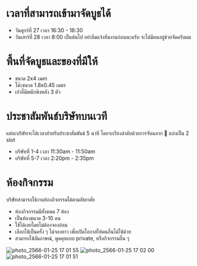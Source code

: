 # เวลาที่สามารถเข้ามาจัดบูธได้
- วันศุุกร์ที่ 27 เวลา 16:30 - 18:30
- วันเสาร์ที่ 28 เวลา 8:00 เป็นต้นไป
อย่าลืมแจ้งทีมงานก่อนนะครับ จะได้มีคนอยู่ช่วยจัดครับผม

# พื้นที่จัดบูธและของที่มีให้
- ขนาด 2x4 เมตร
- โต๊ะขนาด 1.8x0.45 เมตร
- เก้าอี้มีพนักพิงหลัง 3 ตัว

# ประชาสัมพันธ์บริษัทบนเวที
แต่ละบริษัทจะได้เวลาสำหรับประชาสัมพันธ์ 5 นาที โดยจะเรียงลำดับด้วยการจับฉลาก 🤭 แบ่งเป็น 2 slot

- บริษัทที่ 1-4 เวลา 11:30am - 11:50am
- บริษัทที่ 5-7 เวลา 2:20pm - 2:35pm

# ห้องกิจกรรม
บริษัทสามารถใช้งานห้องกิจกรรมได้ตามอัธยาศัย
- ห้องกิจกรรมมีทั้งหมด 7 ห้อง
- เป็นห้องขนาด 3-10 คน
- ใช้ได้เลยโดยไม่ต้องจองก่อน
- เลือกใช้เป็นครั้ง ๆ ไม่จองยาว เพื่อเปิดโอกาสให้คนอื่นได้ใช้ด้วย
- สามารถใช้สัมภาษณ์, พูดคุยแบบ private, หรือกิจกรรมอื่น ๆ

![photo_2566-01-25 17 01 55](https://user-images.githubusercontent.com/811559/214534501-e849a927-671b-4f1a-85b9-dd479caa2de7.jpeg)
![photo_2566-01-25 17 02 00](https://user-images.githubusercontent.com/811559/214534535-d6de9e05-d0a8-4628-ab76-89110cc7f404.jpeg)
![photo_2566-01-25 17 01 51](https://user-images.githubusercontent.com/811559/214534568-f18aab8b-6061-4e07-b453-79f9260e8da5.jpeg)
